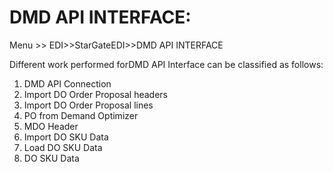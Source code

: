 # DMD API INTERFACE:

Menu &gt;&gt; EDI&gt;&gt;StarGateEDI&gt;&gt;DMD API INTERFACE

Different work performed forDMD API Interface can be classified as follows:

1. DMD API Connection
2. Import DO Order Proposal headers
3. Import DO Order Proposal lines
4. PO from Demand Optimizer
5. MDO Header
6. Import DO SKU Data
7. Load DO SKU Data
8. DO SKU Data



